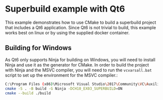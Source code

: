 # Superbuild example with Qt6

This example demonstrates how to use CMake to build a superbuild project that includes a Qt6 application. Since Qt6 is not trivial to build, this example works best on linux or by using the supplied docker container.

## Building for Windows 

As Qt6 only supports Ninja for building on Windows, you will need to install Ninja and use it as the generator for CMake.
In order to build the project with Ninja and the MSVC compiler, you will need to run the `vcvarsall.bat` script to set up the environment for the MSVC compiler.:

```bash
C:\Program Files (x86)\Microsoft Visual Studio\2017\Community\VC\Auxiliary\Build\vcvarsall.bat x64
cmake -S . -B build -G Ninja -DCH10_EX03_SUPERBUILD=ON
cmake --build ./build 
```


